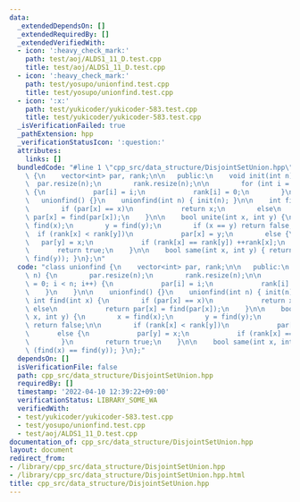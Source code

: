 ```yaml
---
data:
  _extendedDependsOn: []
  _extendedRequiredBy: []
  _extendedVerifiedWith:
  - icon: ':heavy_check_mark:'
    path: test/aoj/ALDS1_11_D.test.cpp
    title: test/aoj/ALDS1_11_D.test.cpp
  - icon: ':heavy_check_mark:'
    path: test/yosupo/unionfind.test.cpp
    title: test/yosupo/unionfind.test.cpp
  - icon: ':x:'
    path: test/yukicoder/yukicoder-583.test.cpp
    title: test/yukicoder/yukicoder-583.test.cpp
  _isVerificationFailed: true
  _pathExtension: hpp
  _verificationStatusIcon: ':question:'
  attributes:
    links: []
  bundledCode: "#line 1 \"cpp_src/data_structure/DisjointSetUnion.hpp\"\nclass unionfind\
    \ {\n    vector<int> par, rank;\n\n   public:\n    void init(int n) {\n      \
    \  par.resize(n);\n        rank.resize(n);\n\n        for (int i = 0; i < n; i++)\
    \ {\n            par[i] = i;\n            rank[i] = 0;\n        }\n    }\n\n \
    \   unionfind() {}\n    unionfind(int n) { init(n); }\n\n    int find(int x) {\n\
    \        if (par[x] == x)\n            return x;\n        else\n            return\
    \ par[x] = find(par[x]);\n    }\n\n    bool unite(int x, int y) {\n        x =\
    \ find(x);\n        y = find(y);\n        if (x == y) return false;\n\n      \
    \  if (rank[x] < rank[y])\n            par[x] = y;\n        else {\n         \
    \   par[y] = x;\n            if (rank[x] == rank[y]) ++rank[x];\n        }\n \
    \       return true;\n    }\n\n    bool same(int x, int y) { return (find(x) ==\
    \ find(y)); }\n};\n"
  code: "class unionfind {\n    vector<int> par, rank;\n\n   public:\n    void init(int\
    \ n) {\n        par.resize(n);\n        rank.resize(n);\n\n        for (int i\
    \ = 0; i < n; i++) {\n            par[i] = i;\n            rank[i] = 0;\n    \
    \    }\n    }\n\n    unionfind() {}\n    unionfind(int n) { init(n); }\n\n   \
    \ int find(int x) {\n        if (par[x] == x)\n            return x;\n       \
    \ else\n            return par[x] = find(par[x]);\n    }\n\n    bool unite(int\
    \ x, int y) {\n        x = find(x);\n        y = find(y);\n        if (x == y)\
    \ return false;\n\n        if (rank[x] < rank[y])\n            par[x] = y;\n \
    \       else {\n            par[y] = x;\n            if (rank[x] == rank[y]) ++rank[x];\n\
    \        }\n        return true;\n    }\n\n    bool same(int x, int y) { return\
    \ (find(x) == find(y)); }\n};"
  dependsOn: []
  isVerificationFile: false
  path: cpp_src/data_structure/DisjointSetUnion.hpp
  requiredBy: []
  timestamp: '2022-04-10 12:39:22+09:00'
  verificationStatus: LIBRARY_SOME_WA
  verifiedWith:
  - test/yukicoder/yukicoder-583.test.cpp
  - test/yosupo/unionfind.test.cpp
  - test/aoj/ALDS1_11_D.test.cpp
documentation_of: cpp_src/data_structure/DisjointSetUnion.hpp
layout: document
redirect_from:
- /library/cpp_src/data_structure/DisjointSetUnion.hpp
- /library/cpp_src/data_structure/DisjointSetUnion.hpp.html
title: cpp_src/data_structure/DisjointSetUnion.hpp
---
```

